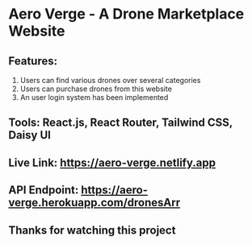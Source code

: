 # Aero Verge - A Drone Marketplace Website

## Features:

1.  Users can find various drones over several categories
2.  Users can purchase drones from this website
3.  An user login system has been implemented

## Tools: React.js, React Router, Tailwind CSS, Daisy UI

## Live Link: https://aero-verge.netlify.app

## API Endpoint: https://aero-verge.herokuapp.com/dronesArr

## Thanks for watching this project
